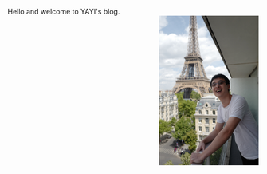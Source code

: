 Hello and welcome to YAYI's blog. 
<img src="images/yayi.png" width="200" style="display: flex; margin-left: auto;" />





